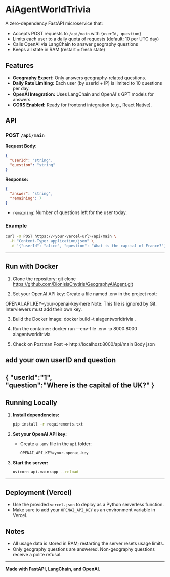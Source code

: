 # AiAgentWorldTrivia

A zero-dependency FastAPI microservice that:
- Accepts POST requests to `/api/main` with `{userId, question}`
- Limits each user to a daily quota of requests (default: 10 per UTC day)
- Calls OpenAI via LangChain to answer geography questions
- Keeps all state in RAM (restart = fresh state)

## Features

- **Geography Expert:** Only answers geography-related questions.
- **Daily Rate Limiting:** Each user (by userId + IP) is limited to 10 questions per day.
- **OpenAI Integration:** Uses LangChain and OpenAI's GPT models for answers.
- **CORS Enabled:** Ready for frontend integration (e.g., React Native).

## API

### POST `/api/main`

**Request Body:**
```json
{
  "userId": "string",
  "question": "string"
}
```

**Response:**
```json
{
  "answer": "string",
  "remaining": 7
}
```

- `remaining`: Number of questions left for the user today.

### Example

```bash
curl -X POST https://<your-vercel-url>/api/main \
  -H "Content-Type: application/json" \
  -d '{"userId": "alice", "question": "What is the capital of France?"}'
```
-----------------------------------------------------------------------------------------

## Run with Docker
1. Clone the repository:
git clone https://github.com/DionisisChytiris/GeographyAiAgent.git


2. Set your OpenAI API key:
Create a file named .env in the project root:

OPENAI_API_KEY=your-openai-key-here
Note: This file is ignored by Git. Interviewers must add their own key.

3. Build the Docker image:
docker build -t aiagentworldtrivia .

4. Run the container:
docker run --env-file .env -p 8000:8000 aiagentworldtrivia

5. Check on Postman
Post -> http://localhost:8000/api/main
Body 
json
  ## add your own userID and question
 {
   "userId":"1",  
   "question":"Where is the capital of the UK?" 
  }
--------------------------------------------------------------------------------

## Running Locally

1. **Install dependencies:**
   ```bash
   pip install -r requirements.txt
   ```

2. **Set your OpenAI API key:**
   - Create a `.env` file in the `api` folder:
     ```
     OPENAI_API_KEY=your-openai-key
     ```

3. **Start the server:**
   ```bash
   uvicorn api.main:app --reload
   ```

-----------------------------------------------------------------------------------------

## Deployment (Vercel)

- Use the provided `vercel.json` to deploy as a Python serverless function.
- Make sure to add your `OPENAI_API_KEY` as an environment variable in Vercel.

## Notes

- All usage data is stored in RAM; restarting the server resets usage limits.
- Only geography questions are answered. Non-geography questions receive a polite refusal.

---

**Made with FastAPI, LangChain, and OpenAI.**
